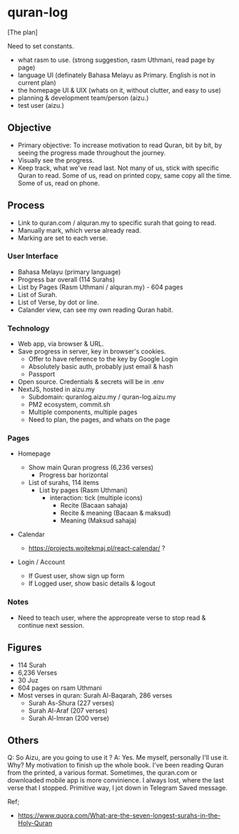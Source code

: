 # quran-log

[The plan]

Need to set constants.
- what rasm to use. (strong suggestion, rasm Uthmani, read page by page)
- language UI (definately Bahasa Melayu as Primary. English is not in current plan)
- the homepage UI & UIX (whats on it, without clutter, and easy to use)
- planning & development team/person (aizu.)
- test user (aizu.)

## Objective
- Primary objective: To increase motivation to read Quran, bit by bit, by seeing the progress made throughout the journey.
- Visually see the progress.
- Keep track, what we've read last. Not many of us, stick with specific Quran to read. Some of us, read on printed copy, same copy all the time. Some of us, read on phone.

## Process
- Link to quran.com / alquran.my to specific surah that going to read.
- Manually mark, which verse already read.
- Marking are set to each verse.

### User Interface
- Bahasa Melayu (primary language)
- Progress bar overall (114 Surahs)
- List by Pages (Rasm Uthmani / alquran.my) - 604 pages
- List of Surah.
- List of Verse, by dot or line.
- Calander view, can see my own reading Quran habit.

### Technology
- Web app, via browser & URL.
- Save progress in server, key in browser's cookies.
  - Offer to have reference to the key by Google Login
  - Absolutely basic auth, probably just email & hash
  - Passport
- Open source. Credentials & secrets will be in .env
- NextJS, hosted in aizu.my
  - Subdomain: quranlog.aizu.my / quran-log.aizu.my
  - PM2 ecosystem, commit.sh
  - Multiple components, multiple pages
  - Need to plan, the pages, and whats on the page
  
### Pages
- Homepage
  - Show main Quran progress (6,236 verses)
    - Progress bar horizontal
  - List of surahs, 114 items
    - List by pages (Rasm Uthmani)
      - interaction: tick (multiple icons)
        - Recite (Bacaan sahaja)
        - Recite & meaning (Bacaan & maksud)
        - Meaning (Maksud sahaja)
      
- Calendar
  - https://projects.wojtekmaj.pl/react-calendar/ ?
- Login / Account
  - If Guest user, show sign up form
  - If Logged user, show basic details & logout

### Notes
- Need to teach user, where the appropreate verse to stop read & continue next session.

## Figures
- 114 Surah
- 6,236 Verses
- 30 Juz
- 604 pages on rsam Uthmani
- Most verses in quran: Surah Al-Baqarah, 286 verses
  - Surah As-Shura (227 verses)
  - Surah Al-Araf (207 verses)
  - Surah Al-Imran (200 verse)
 
## Others
Q: So Aizu, are you going to use it ?
A: Yes. Me myself, personally I'll use it. Why? My motivation to finish up the whole book. I've been reading Quran from the printed, a various format. Sometimes, the quran.com or downloaded mobile app is more convinience. I always lost, where the last verse that I stopped. Primitive way, I jot down in Telegram Saved message.

Ref;
- https://www.quora.com/What-are-the-seven-longest-surahs-in-the-Holy-Quran
